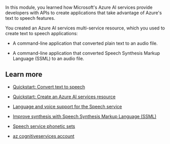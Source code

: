 In this module, you learned how Microsoft's Azure AI services provide developers with APIs to create applications that take advantage of Azure's text to speech features.

You created an Azure AI services multi-service resource, which you used to create text to speech applications:

- A command-line application that converted plain text to an audio file.

- A command-line application that converted Speech Synthesis Markup Language (SSML) to an audio file.

## Learn more

- [Quickstart: Convert text to speech](/azure/ai-services/speech-service/get-started-text-to-speech)

- [Quickstart: Create an Azure AI services resource](/azure/ai-services/multi-service-resource)

- [Language and voice support for the Speech service](/azure/ai-services/speech-service/language-support)

- [Improve synthesis with Speech Synthesis Markup Language (SSML)](/azure/ai-services/speech-service/speech-synthesis-markup)

- [Speech service phonetic sets](/azure/ai-services/speech-service/speech-ssml-phonetic-sets)

- [az cognitiveservices account](/cli/azure/cognitiveservices/account)
